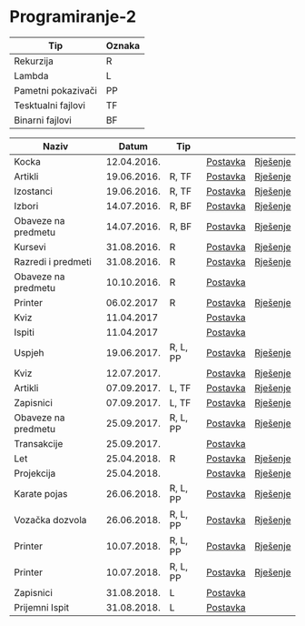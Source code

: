 # Programiranje-2


| Tip | Oznaka |
| ------------------ | --- |
| Rekurzija          | R   |
| Lambda             | L   |
| Pametni pokazivači | PP  |
| Tesktualni fajlovi | TF  |
| Binarni fajlovi    | BF  |


| Naziv | Datum | Tip |  |  |
| --- | --- | --- | --- | --- |
| Kocka | 12.04.2016. | | [Postavka](https://github.com/FITCommunity/Programiranje-2/blob/master/Ispiti/2016-04-12/Kocka%20-%20Postavka.txt) | [Rješenje](https://github.com/FITCommunity/Programiranje-2/blob/master/Ispiti/2016-04-12/Kocka%20-%20Rjesenje.cpp)|
| Artikli  | 19.06.2016. | R, TF | [Postavka](https://github.com/FITCommunity/Programiranje-2/blob/master/Ispiti/2016-06-19/Artlikli%20-%20Postavka.txt) | [Rješenje](https://github.com/FITCommunity/Programiranje-2/blob/master/Ispiti/2016-06-19/Artikli%20-%20Rjesenje.cpp) |
| Izostanci | 19.06.2016. | R, TF | [Postavka](https://github.com/FITCommunity/Programiranje-2/blob/master/Ispiti/2016-06-19/Izostanci%20-%20Postavka.txt) | [Rješenje](https://github.com/FITCommunity/Programiranje-2/blob/master/Ispiti/2016-06-19/Izostanci%20-%20Rjesenje.cpp) |
| Izbori | 14.07.2016. | R, BF | [Postavka](https://github.com/FITCommunity/Programiranje-2/blob/master/Ispiti/2016-07-14/Izbori%20-%20Postavka.txt)| [Rješenje](https://github.com/FITCommunity/Programiranje-2/blob/master/Ispiti/2016-07-14/Izbori%20-%20Rjesenje.cpp) |
| Obaveze na predmetu | 14.07.2016. | R, BF | [Postavka](https://github.com/FITCommunity/Programiranje-2/blob/master/Ispiti/2016-07-14/Obaveze%20na%20predmetu%20-%20Postavka.txt) | [Rješenje](https://github.com/FITCommunity/Programiranje-2/blob/master/Ispiti/2016-07-14/Obaveze%20na%20predmetu%20-%20Rjesenje.cpp)|
| Kursevi | 31.08.2016. | R | [Postavka](https://github.com/FITCommunity/Programiranje-2/blob/master/Ispiti/2016-08-31/Kursevi%20-%20Postavka.txt) | [Rješenje](https://github.com/FITCommunity/Programiranje-2/blob/master/Ispiti/2016-08-31/Kursevi%20-%20Rjesenje.cpp) |
| Razredi i predmeti | 31.08.2016. | R | [Postavka](https://github.com/FITCommunity/Programiranje-2/blob/master/Ispiti/2016-08-31/Razredi%20i%20predmeti%20-%20Postavka.txt) | [Rješenje](https://github.com/FITCommunity/Programiranje-2/blob/master/Ispiti/2016-08-31/Razredi%20i%20predmeti%20-%20Rjesenje.cpp) |
| Obaveze na predmetu | 10.10.2016. | R | [Postavka](https://github.com/FITCommunity/Programiranje-2/blob/master/Ispiti/2016-10-10/Obaveze%20na%20predmetu%20-%20Postavka.txt) | |
| Printer | 06.02.2017 | R | [Postavka](https://github.com/FITCommunity/Programiranje-2/blob/master/Ispiti/2017-02-06/Printer%20-%20Postavka.txt) | [Rješenje](https://github.com/FITCommunity/Programiranje-2/blob/master/Ispiti/2017-02-06/Printer%20-%20Rjesenje.cpp)|
| Kviz | 11.04.2017 | | [Postavka](https://github.com/FITCommunity/Programiranje-2/blob/master/Ispiti/2017-04-11/Kviz%20-%20Postavka.txt) | |
| Ispiti | 11.04.2017 | | [Postavka](https://github.com/FITCommunity/Programiranje-2/blob/master/Ispiti/2017-04-11/Ispiti%20-%20Postavka.txt) | |
| Uspjeh | 19.06.2017. | R, L, PP | [Postavka](https://github.com/FITCommunity/Programiranje-2/blob/master/Ispiti/2017-06-19/Uspjeh%20-%20Postavka.txt)| [Rješenje](https://github.com/FITCommunity/Programiranje-2/blob/master/Ispiti/2017-06-19/Uspjeh%20-%20Rjesenje.cpp) |
| Kviz | 12.07.2017. | | [Postavka](https://github.com/FITCommunity/Programiranje-2/blob/master/Ispiti/2017-07-12/Kviz%20-%20Postavka.txt) | [Rješenje](https://github.com/FITCommunity/Programiranje-2/blob/master/Ispiti/2017-07-12/Kviz%20-%20Rjesenje.cpp) |
| Artikli | 07.09.2017. | L, TF | [Postavka](https://github.com/FITCommunity/Programiranje-2/blob/master/Ispiti/2017-09-07/Artikli%20-%20Postavka.txt) | [Rješenje](https://github.com/FITCommunity/Programiranje-2/blob/master/Ispiti/2017-09-07/Artikli%20-%20Rjesenje.cpp)|
| Zapisnici | 07.09.2017. | L, TF | [Postavka](https://github.com/FITCommunity/Programiranje-2/blob/master/Ispiti/2017-09-07/Zapisnici%20-%20Postavka.txt) | [Rješenje](https://github.com/FITCommunity/Programiranje-2/blob/master/Ispiti/2017-09-07/Zapisnici%20-%20Rjesenje.cpp) |
| Obaveze na predmetu | 25.09.2017. | R, L, PP | [Postavka](https://github.com/FITCommunity/Programiranje-2/blob/master/Ispiti/2017-09-25/Obaveze%20na%20predmetu%20-%20Postavka.txt) | [Rješenje](https://github.com/FITCommunity/Programiranje-2/blob/master/Ispiti/2017-09-25/Obaveze%20na%20predmetu%20-%20Rjesenje.cpp) |
| Transakcije | 25.09.2017. | | [Postavka](https://github.com/FITCommunity/Programiranje-2/blob/master/Ispiti/2017-09-25/Transakcije%20-%20Postavka.txt) | |
| Let | 25.04.2018. | R | [Postavka](https://github.com/FITCommunity/Programiranje-2/blob/master/Ispiti/2018-04-25/Let%20-%20Postavka.txt) | [Rješenje](https://github.com/FITCommunity/Programiranje-2/blob/master/Ispiti/2018-04-25/Let%20-%20Rjesenje.cpp)|
| Projekcija | 25.04.2018. | | [Postavka](https://github.com/FITCommunity/Programiranje-2/blob/master/Ispiti/2018-04-25/Projekcija%20-%20Postavka.txt) | [Rješenje](https://github.com/FITCommunity/Programiranje-2/blob/master/Ispiti/2018-04-25/Projekcija%20-%20Rjesenje.cpp)|
| Karate pojas | 26.06.2018. | R, L, PP | [Postavka](https://github.com/FITCommunity/Programiranje-2/blob/master/Ispiti/2018-06-26/Karate%20pojas%20-%20Postavka.txt) | [Rješenje](https://github.com/FITCommunity/Programiranje-2/blob/master/Ispiti/2018-06-26/Karate%20pojas%20-%20Rjesenje.cpp) |
| Vozačka dozvola | 26.06.2018. | R, L, PP | [Postavka](https://github.com/FITCommunity/Programiranje-2/blob/master/Ispiti/2018-06-26/Vozacka%20dozvola%20-%20Postavka.txt) | [Rješenje](https://github.com/FITCommunity/Programiranje-2/blob/master/Ispiti/2018-06-26/Vozacka%20dozvola%20-%20Rjesenje.cpp) |
| Printer | 10.07.2018. | R, L, PP | [Postavka](https://github.com/FITCommunity/Programiranje-2/blob/master/Ispiti/2018-07-10/Printer%20A%20-%20Postavka.txt) | [Rješenje](https://github.com/FITCommunity/Programiranje-2/blob/master/Ispiti/2018-07-10/Printer%20A%20-%20Rjesenje.cpp)|
| Printer | 10.07.2018. | R, L, PP | [Postavka](https://github.com/FITCommunity/Programiranje-2/blob/master/Ispiti/2018-07-10/Printer%20B%20-%20Postavka.txt) | [Rješenje](https://github.com/FITCommunity/Programiranje-2/blob/master/Ispiti/2018-07-10/Printer%20B%20-%20Rjesenje.cpp) |
| Zapisnici | 31.08.2018. | L | [Postavka](https://github.com/FITCommunity/Programiranje-2/blob/master/Ispiti/2018-08-31/Zapisnici%20-%20Postavka.txt) |  |
| Prijemni Ispit | 31.08.2018. | L | [Postavka](https://github.com/FITCommunity/Programiranje-2/blob/master/Ispiti/2018-08-31/Prijemni%20Ispit%20-%20Postavka.txt) |  |

